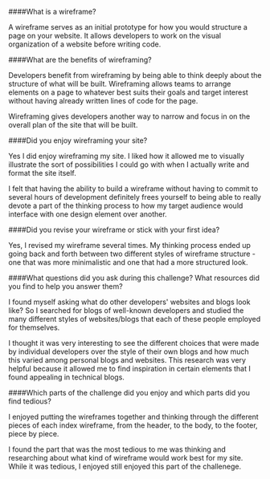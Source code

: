 ####What is a wireframe?

A wireframe serves as an initial prototype for how you would structure a page on your website. It allows developers to work on the visual organization of a website before writing code.

####What are the benefits of wireframing?

Developers benefit from wireframing by being able to think deeply about the structure of what will be built. Wireframing allows teams to arrange elements on a page to whatever best suits their goals and target interest without having already written lines of code for the page. 

Wireframing gives developers another way to narrow and focus in on the overall plan of the site that will be built.

####Did you enjoy wireframing your site?

Yes I did enjoy wireframing my site. I liked how it allowed me to visually illustrate the sort of possibilities I could go with when I actually write and format the site itself. 

I felt that having the ability to build a wireframe without having to commit to several hours of development definitely frees yourself to being able to really devote a part of the thinking process to how my target audience would interface with one design element over another.

####Did you revise your wireframe or stick with your first idea?

Yes, I revised my wireframe several times. My thinking process ended up going back and forth between two different styles of wireframe structure - one that was more minimalistic and one that had a more structured look.


####What questions did you ask during this challenge? What resources did you find to help you answer them?

I found myself asking what do other developers' websites and blogs look like? So I searched for blogs of well-known developers and studied the many different styles of websites/blogs that each of these people employed for themselves. 

I thought it was very interesting to see the different choices that were made by individual developers over the style of their own blogs and how much this varied among personal blogs and websites. This research was very helpful because it allowed me to find inspiration in certain elements that I found appealing in technical blogs.


####Which parts of the challenge did you enjoy and which parts did you find tedious?

I enjoyed putting the wireframes together and thinking through the different pieces of each index wireframe, from the header, to the body, to the footer, piece by piece.

I found the part that was the most tedious to me was thinking and researching about what kind of wireframe would work best for my site. While it was tedious, I enjoyed still enjoyed this part of the challenege.